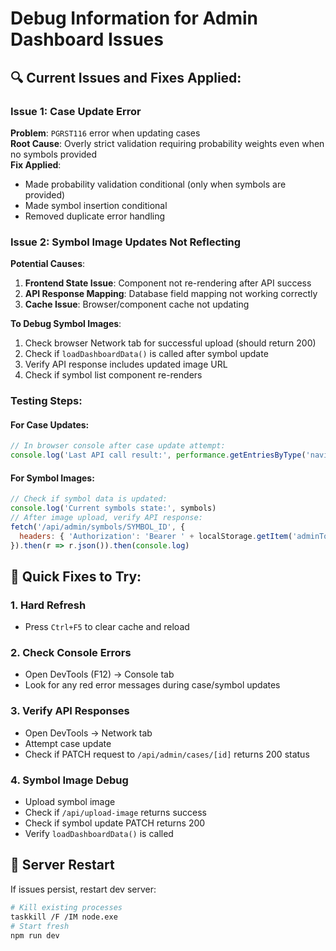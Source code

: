 # Debug Information for Admin Dashboard Issues

## 🔍 Current Issues and Fixes Applied:

### Issue 1: Case Update Error
**Problem**: `PGRST116` error when updating cases  
**Root Cause**: Overly strict validation requiring probability weights even when no symbols provided  
**Fix Applied**: 
- Made probability validation conditional (only when symbols are provided)
- Made symbol insertion conditional
- Removed duplicate error handling

### Issue 2: Symbol Image Updates Not Reflecting
**Potential Causes**:
1. **Frontend State Issue**: Component not re-rendering after API success
2. **API Response Mapping**: Database field mapping not working correctly
3. **Cache Issue**: Browser/component cache not updating

**To Debug Symbol Images**:
1. Check browser Network tab for successful upload (should return 200)
2. Check if `loadDashboardData()` is called after symbol update
3. Verify API response includes updated image URL
4. Check if symbol list component re-renders

### Testing Steps:

#### For Case Updates:
```javascript
// In browser console after case update attempt:
console.log('Last API call result:', performance.getEntriesByType('navigation'))
```

#### For Symbol Images:
```javascript
// Check if symbol data is updated:
console.log('Current symbols state:', symbols)
// After image upload, verify API response:
fetch('/api/admin/symbols/SYMBOL_ID', {
  headers: { 'Authorization': 'Bearer ' + localStorage.getItem('adminToken') }
}).then(r => r.json()).then(console.log)
```

## 🚀 Quick Fixes to Try:

### 1. Hard Refresh
- Press `Ctrl+F5` to clear cache and reload

### 2. Check Console Errors
- Open DevTools (F12) → Console tab
- Look for any red error messages during case/symbol updates

### 3. Verify API Responses
- Open DevTools → Network tab
- Attempt case update
- Check if PATCH request to `/api/admin/cases/[id]` returns 200 status

### 4. Symbol Image Debug
- Upload symbol image
- Check if `/api/upload-image` returns success
- Check if symbol update PATCH returns 200
- Verify `loadDashboardData()` is called

## 🔧 Server Restart
If issues persist, restart dev server:
```bash
# Kill existing processes
taskkill /F /IM node.exe
# Start fresh
npm run dev
```